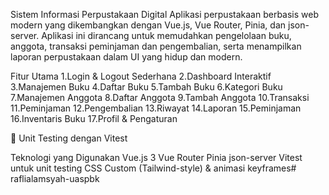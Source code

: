 Sistem Informasi Perpustakaan Digital
    Aplikasi perpustakaan berbasis web modern yang dikembangkan dengan Vue.js, Vue Router, Pinia, dan json-server. Aplikasi ini dirancang untuk memudahkan pengelolaan buku, anggota, transaksi peminjaman dan pengembalian, serta menampilkan laporan perpustakaan dalam UI yang hidup dan modern.

Fitur Utama
1.Login & Logout Sederhana
2.Dashboard Interaktif
3.Manajemen Buku
4.Daftar Buku
5.Tambah Buku
6.Kategori Buku
7.Manajemen Anggota
8.Daftar Anggota
9.Tambah Anggota
10.Transaksi
11.Peminjaman
12.Pengembalian
13.Riwayat
14.Laporan
15.Peminjaman
16.Inventaris Buku
17.Profil & Pengaturan

🧪 Unit Testing dengan Vitest

Teknologi yang Digunakan
Vue.js 3
Vue Router
Pinia
json-server
Vitest untuk unit testing
CSS Custom (Tailwind-style) & animasi keyframes# raflialamsyah-uaspbk
